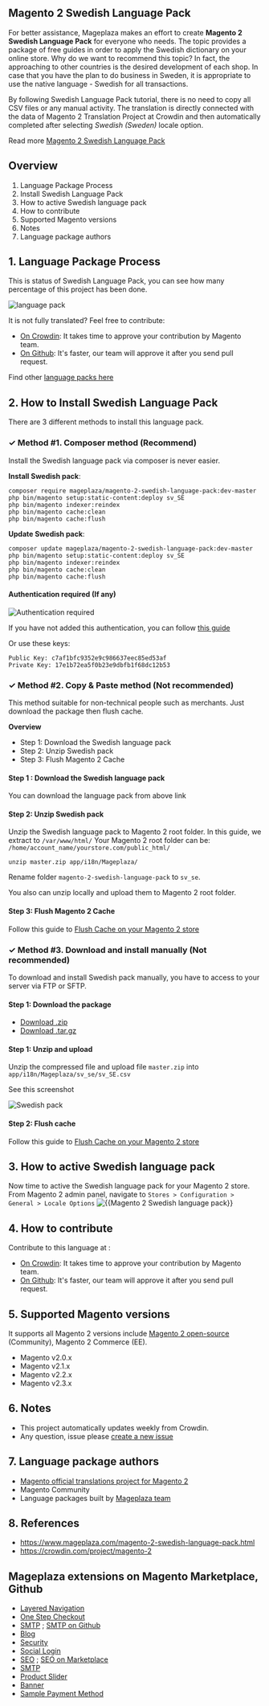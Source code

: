 ## Magento 2 Swedish Language Pack

For better assistance, Mageplaza makes an effort to create **Magento 2 Swedish Language Pack** for everyone who needs. The topic provides a package of free guides in order to apply the Swedish dictionary on your online store. Why do we want to recommend this topic? In fact, the approaching to other countries is the desired development of each shop. In case that you have the plan to do business in Sweden, it is appropriate to use the native language - Swedish for all transactions.

By following Swedish Language Pack tutorial, there is no need to copy all CSV files or any manual activity. The translation is directly connected with the data of Magento 2 Translation Project at Crowdin and then automatically completed after selecting *Swedish (Sweden)* locale option.

Read more [Magento 2 Swedish Language Pack](https://www.mageplaza.com/magento-2-swedish-language-pack.html)


## Overview

1. Language Package Process
2. Install Swedish Language Pack
3. How to active Swedish language pack
4. How to contribute
5. Supported Magento versions
6. Notes
7. Language package authors

## 1. Language Package Process

This is status of Swedish Language Pack, you can see how many percentage of this project has been done.

![language pack](http://progressed.io/bar/50?title=translated)

It is not fully translated? Feel free to contribute:
- [On Crowdin](https://crowdin.com/project/magento-2): It takes time to approve your contribution by Magento team.
- [On Github](https://github.com/mageplaza/magento-2-swedish-language-pack/blob/master/HOW-TO-CONTRIBUTE.md): It's faster, our team will approve it after you send pull request.


Find other [language packs here](https://www.mageplaza.com/kb/magento-2-language-pack/)

## 2. How to Install Swedish Language Pack

There are 3 different methods to install this language pack.

### ✓ Method #1. Composer method (Recommend)
Install the Swedish language pack via composer is never easier.

**Install Swedish pack**:

```
composer require mageplaza/magento-2-swedish-language-pack:dev-master
php bin/magento setup:static-content:deploy sv_SE
php bin/magento indexer:reindex
php bin/magento cache:clean
php bin/magento cache:flush

```


**Update  Swedish pack**:

```
composer update mageplaza/magento-2-swedish-language-pack:dev-master
php bin/magento setup:static-content:deploy sv_SE
php bin/magento indexer:reindex
php bin/magento cache:clean
php bin/magento cache:flush

```

#### Authentication required (If any)

![Authentication required](https://cdn.mageplaza.com/media/general/dmryiPk.png)

If you have not added this authentication, you can follow [this guide](http://devdocs.magento.com/guides/v2.0/install-gde/prereq/connect-auth.html)

Or use these keys:

```
Public Key: c7af1bfc9352e9c986637eec85ed53af
Private Key: 17e1b72ea5f0b23e9dbfb1f68dc12b53
```



### ✓ Method #2. Copy & Paste method (Not recommended)

This method suitable for non-technical people such as merchants. Just download the package then flush cache.

**Overview**

- Step 1: Download the Swedish language pack
- Step 2: Unzip Swedish pack
- Step 3: Flush Magento 2 Cache

#### Step 1 : Download the Swedish language pack

You can download the language pack from above link

#### Step 2: Unzip Swedish pack

Unzip the Swedish language pack to Magento 2 root folder. In this guide, we extract to `/var/www/html/`
Your Magento 2 root folder can be: `/home/account_name/yourstore.com/public_html/`

```
unzip master.zip app/i18n/Mageplaza/
```

Rename folder `magento-2-swedish-language-pack` to `sv_se`.


You also can unzip locally and upload them to Magento 2 root folder.

#### Step 3: Flush Magento 2 Cache

Follow this guide to [Flush Cache on your Magento 2 store](https://www.mageplaza.com/kb/how-flush-enable-disable-cache.html)


### ✓ Method #3. Download and install manually (Not recommended)

To download and install Swedish pack manually, you have to access to your server via FTP or SFTP.

#### Step 1: Download the package

- [Download .zip](https://github.com/mageplaza/magento-2-swedish-language-pack/archive/master.zip)
- [Download .tar.gz](https://github.com/mageplaza/magento-2-swedish-language-pack/tarball/master)

#### Step 1: Unzip and upload

Unzip the compressed file and upload file `master.zip` into `app/i18n/Mageplaza/sv_se/sv_SE.csv`

See this screenshot

![Swedish pack](https://i.imgur.com/tS668yC.png)

#### Step 2: Flush cache

Follow this guide to [Flush Cache on your Magento 2 store](https://www.mageplaza.com/kb/how-flush-enable-disable-cache.html)


## 3. How to active Swedish language pack 

Now time to active the Swedish language pack for your Magento 2 store. From Magento 2 admin panel, navigate to `Stores > Configuration > General > Locale Options`
![{{Magento 2 Swedish language pack}}](https://cdn.mageplaza.com/media/general/aPSUA0l.png)


## 4. How to contribute

Contribute to this language at :
- [On Crowdin](https://crowdin.com/project/magento-2): It takes time to approve your contribution by Magento team.
- [On Github](https://github.com/mageplaza/magento-2-swedish-language-pack/blob/master/HOW-TO-CONTRIBUTE.md): It's faster, our team will approve it after you send pull request.


## 5. Supported Magento versions

It supports all Magento 2 versions include [Magento 2 open-source](https://www.mageplaza.com/download-magento/) (Community), Magento 2 Commerce (EE).


- Magento v2.0.x
- Magento v2.1.x
- Magento v2.2.x
- Magento v2.3.x



## 6. Notes 

- This project automatically updates weekly from Crowdin.
- Any question, issue please [create a new issue](https://github.com/mageplaza/magento-2-swedish-language-pack/issues/new)

## 7. Language package authors

- [Magento official translations project for Magento 2](https://crowdin.com/project/magento-2)
- Magento Community
- Language packages built by [Mageplaza team](https://www.mageplaza.com/)


## 8. References 

- https://www.mageplaza.com/magento-2-swedish-language-pack.html
- https://crowdin.com/project/magento-2



## Mageplaza extensions on Magento Marketplace, Github


- [Layered Navigation](https://marketplace.magento.com/mageplaza-layered-navigation-m2.html)
- [One Step Checkout](https://marketplace.magento.com/mageplaza-magento-2-one-step-checkout-extension.html)
- [SMTP](https://marketplace.magento.com/mageplaza-module-smtp.html) ; [SMTP on Github](https://github.com/mageplaza/magento-2-smtp)
- [Blog](https://github.com/mageplaza/magento-2-blog)
- [Security](https://marketplace.magento.com/mageplaza-module-security.html)
- [Social Login](https://github.com/mageplaza/magento-2-social-login)
- [SEO](https://github.com/mageplaza/magento-2-seo) ; [SEO on Marketplace](https://marketplace.magento.com/mageplaza-magento-2-seo-extension.html)
- [SMTP](https://github.com/mageplaza/magento-2-smtp)
- [Product Slider](https://github.com/mageplaza/magento-2-product-slider)
- [Banner](https://github.com/mageplaza/magento-2-banner-slider)
- [Sample Payment Method](https://github.com/mageplaza/magento-2-sample-payment-method)



